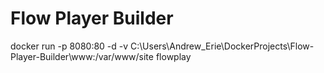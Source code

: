 # Flow Player Builder

docker run -p 8080:80 -d -v C:\Users\Andrew_Erie\DockerProjects\Flow-Player-Builder\www:/var/www/site flowplay
